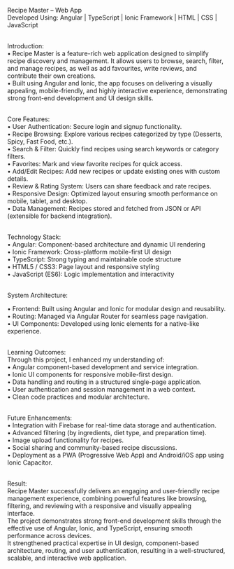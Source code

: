 Recipe Master – Web App<br>
Developed Using: Angular | TypeScript | Ionic Framework | HTML | CSS | JavaScript<br><br>

Introduction:<br>
•	Recipe Master is a feature-rich web application designed to simplify recipe discovery and management. It allows users to browse, search, filter, and manage recipes, as well as add favourites, write reviews,
and contribute their own creations.<br>
•	Built using Angular and Ionic, the app focuses on delivering a visually appealing, mobile-friendly, and highly interactive experience, demonstrating strong front-end development and UI design skills.<br><br>


Core Features:<br>
•	User Authentication:	Secure login and signup functionality.<br>
•	Recipe Browsing:	Explore various recipes categorized by type (Desserts, Spicy, Fast Food, etc.).<br>
•	Search & Filter:  	Quickly find recipes using search keywords or category filters.<br>
•	Favorites:	Mark and view favorite recipes for quick access.<br>
•	Add/Edit Recipes:	Add new recipes or update existing ones with custom details.<br>
•	Review & Rating System:	Users can share feedback and rate recipes.<br>
•	Responsive Design:	Optimized layout ensuring smooth performance on mobile, tablet, and desktop.<br>
•	Data Management:	Recipes stored and fetched from JSON or API (extensible for backend integration).<br><br>


Technology Stack:<br>
•	Angular: 	Component-based architecture and dynamic UI rendering<br>
•	Ionic Framework:	Cross-platform mobile-first UI design<br>
•	TypeScript:	Strong typing and maintainable code structure<br>
•	HTML5 / CSS3:	Page layout and responsive styling<br>
•	JavaScript (ES6):	Logic implementation and interactivity<br><br>




System Architecture:<br>

•	Frontend: Built using Angular and Ionic for modular design and reusability.<br>
•	Routing: Managed via Angular Router for seamless page navigation.<br>
•	UI Components: Developed using Ionic elements for a native-like experience.<br><br>


Learning Outcomes:<br>
Through this project, I enhanced my understanding of:<br>
•	Angular component-based development and service integration.<br>
•	Ionic UI components for responsive mobile-first design.<br>
•	Data handling and routing in a structured single-page application.<br>
•	User authentication and session management in a web context.<br>
•	Clean code practices and modular architecture.<br><br>


Future Enhancements:<br>
•	Integration with Firebase for real-time data storage and authentication.<br>
•	Advanced filtering (by ingredients, diet type, and preparation time).<br>
•	Image upload functionality for recipes.<br>
•	Social sharing and community-based recipe discussions.<br>
•	Deployment as a PWA (Progressive Web App) and Android/iOS app using Ionic Capacitor.<br><br>


Result:<br>
Recipe Master successfully delivers an engaging and user-friendly recipe management experience, combining powerful features like browsing, filtering, and reviewing with a responsive and visually appealing<br> interface.<br>
The project demonstrates strong front-end development skills through the effective use of Angular, Ionic, and TypeScript, ensuring smooth performance across devices.<br>
It strengthened practical expertise in UI design, component-based architecture, routing, and user authentication, resulting in a well-structured, scalable, and interactive web application.<br>

